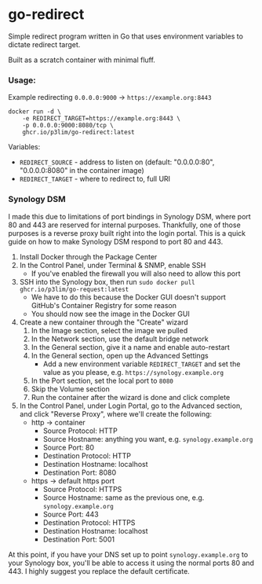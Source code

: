 # go-redirect

Simple redirect program written in Go that uses environment variables to dictate redirect target.

Built as a scratch container with minimal fluff.

### Usage:

Example redirecting `0.0.0.0:9000` -> `https://example.org:8443`

	docker run -d \
	    -e REDIRECT_TARGET=https://example.org:8443 \
	    -p 0.0.0.0:9000:8080/tcp \
	    ghcr.io/p3lim/go-redirect:latest

Variables:

- `REDIRECT_SOURCE` - address to listen on (default: "0.0.0.0:80", "0.0.0.0:8080" in the container image)
- `REDIRECT_TARGET` - where to redirect to, full URI

### Synology DSM

I made this due to limitations of port bindings in Synology DSM, where port 80 and 443 are reserved for internal purposes. Thankfully, one of those purposes is a reverse proxy built right into the login portal. This is a quick guide on how to make Synology DSM respond to port 80 and 443.

1. Install Docker through the Package Center
2. In the Control Panel, under Terminal & SNMP, enable SSH
	- If you've enabled the firewall you will also need to allow this port
3. SSH into the Synology box, then run `sudo docker pull ghcr.io/p3lim/go-request:latest`
	- We have to do this because the Docker GUI doesn't support GitHub's Container Registry for some reason
	- You should now see the image in the Docker GUI
4. Create a new container through the "Create" wizard
	1. In the Image section, select the image we pulled
	2. In the Network section, use the default bridge network
	3. In the General section, give it a name and enable auto-restart
	4. In the General section, open up the Advanced Settings
		- Add a new environment variable `REDIRECT_TARGET` and set the value as you please, e.g. `https://synology.example.org`
	5. In the Port section, set the local port to `8080`
	6. Skip the Volume section
	7. Run the container after the wizard is done and click complete
5. In the Control Panel, under Login Portal, go to the Advanced section, and click "Reverse Proxy", where we'll create the following:
	- http -> container
		- Source Protocol: HTTP
		- Source Hostname: anything you want, e.g. `synology.example.org`
		- Source Port: 80
		- Destination Protocol: HTTP
		- Destination Hostname: localhost
		- Destination Port: 8080
	- https -> default https port
		- Source Protocol: HTTPS
		- Source Hostname: same as the previous one, e.g. `synology.example.org`
		- Source Port: 443
		- Destination Protocol: HTTPS
		- Destination Hostname: localhost
		- Destination Port: 5001

At this point, if you have your DNS set up to point `synology.example.org` to your Synology box, you'll be able to access it using the normal ports 80 and 443. I highly suggest you replace the default certificate.
